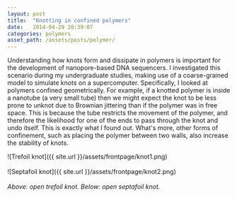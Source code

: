 ```yaml
---
layout: post
title:  "Knotting in confined polymers"
date:   2014-04-29 20:39:07
categories: polymers
asset_path: /assets/posts/polymer/
---
```


Understanding how knots form and dissipate in polymers is important for the development of nanopore-based DNA sequencers. I investigated this scenario during my undergraduate studies, making use of a coarse-grained model to simulate knots on a supercomputer. Specifically, I looked at polymers confined geometrically. For example, if a knotted polymer is inside a nanotube (a very small tube) then we might expect the knot to be less prone to unknot due to Brownian jittering than if the polymer was in free space. This	is because the tube restricts the movement of the polymer, and therefore the likelihood for one of the ends to pass through the knot and undo itself. This is exactly what I found out. What's more, other forms of confinement, such as placing the polymer between two walls, also increase the stability of knots.

![Trefoil knot]({{ site.url }}/assets/frontpage/knot1.png)
<br>
<br>
![Septafoil knot]({{ site.url }}/assets/frontpage/knot2.png)
<br>
<br>
_Above: open trefoil knot. Below: open septafoil knot._


